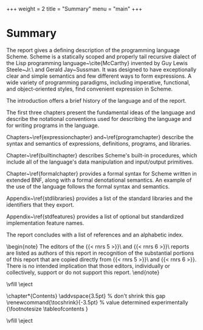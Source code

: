 +++
weight = 2
title = "Summary"
menu = "main"
+++
# Summary

The report gives a defining description of the programming language
Scheme.  Scheme is a statically scoped and properly tail recursive
dialect of the Lisp programming language~\cite{McCarthy} invented by Guy Lewis
Steele~Jr.\ and Gerald Jay~Sussman.  It was designed to have
exceptionally clear and simple semantics and few different ways to
form expressions.  A wide variety of programming paradigms, including
imperative, functional, and object-oriented styles, find convenient
expression in Scheme.

The introduction offers a brief history of the language and of
the report.

The first three chapters present the fundamental ideas of the
language and describe the notational conventions used for describing the
language and for writing programs in the language.

Chapters~\ref{expressionchapter} and~\ref{programchapter} describe
the syntax and semantics of expressions, definitions, programs, and libraries.

Chapter~\ref{builtinchapter} describes Scheme's built-in
procedures, which include all of the language's data manipulation and
input/output primitives.

Chapter~\ref{formalchapter} provides a formal syntax for Scheme
written in extended BNF, along with a formal denotational semantics.
An example of the use of the language follows the formal syntax and
semantics.

Appendix~\ref{stdlibraries} provides a list of the standard libraries
and the identifiers that they export.

Appendix~\ref{stdfeatures} provides a list of optional but standardized
implementation feature names.


The report concludes with a list of references and an
alphabetic index.

\begin{note}
The editors of the {{< rnrs 5 >}}\ and {{< rnrs 6 >}}\ reports are
listed as authors of this report in recognition of the substantial
portions of this report that are copied directly from {{< rnrs 5 >}}\ and {{< rnrs 6 >}}.
There is no intended implication that those editors, individually or
collectively, support or do not support this report.
\end{note}



\vfill
\eject

\chapter*{Contents}
\addvspace{3.5pt}                  % don't shrink this gap
\renewcommand{\tocshrink}{-3.5pt}  % value determined experimentally
{\footnotesize
\tableofcontents
}

\vfill
\eject
